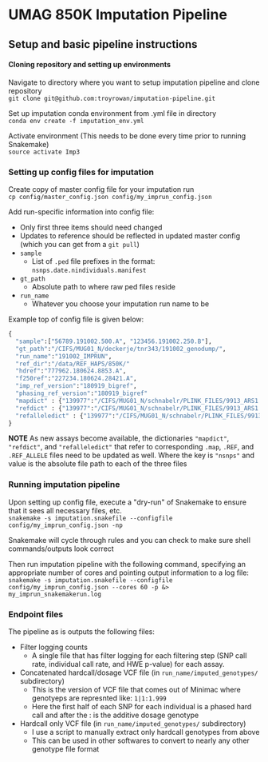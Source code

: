 # UMAG 850K Imputation Pipeline
## Setup and basic pipeline instructions

#### Cloning repository and setting up environments 
Navigate to directory where you want to setup imputation pipeline and clone repository \
`git clone git@github.com:troyrowan/imputation-pipeline.git`

Set up imputation conda environment from .yml file in directory\
`conda env create -f imputation_env.yml`

Activate environment (This needs to be done every time prior to running Snakemake)\
`source activate Imp3`

### Setting up config files for imputation
Create copy of master config file for your imputation run\
`cp config/master_config.json config/my_imprun_config.json`

Add run-specific information into config file: 
* Only first three items should need changed
* Updates to reference should be reflected in updated master config (which you can get from a `git pull`)
* `sample`
    + List of `.ped` file prefixes in the format: `nsnps.date.nindividuals.manifest`
* `gt_path`
    + Absolute path to where raw ped files reside
* `run_name`
    + Whatever you choose your imputation run name to be
    
Example top of config file is given below:
```python
{
  "sample":["56789.191002.500.A", "123456.191002.250.B"],
  "gt_path":"/CIFS/MUG01_N/deckerje/tnr343/191002_genodump/",
  "run_name":"191002_IMPRUN",
  "ref_dir":"/data/REF_HAPS/850K/"
  "hdref":"777962.180624.8853.A",
  "f250ref":"227234.180624.28421.A",
  "imp_ref_version":"180919_bigref",
  "phasing_ref_version":"180919_bigref"
  "mapdict" : {"139977":"/CIFS/MUG01_N/schnabelr/PLINK_FILES/9913_ARS1.2_139977_GGPHDV3_snpnumber_180613.map", ...},
  "refdict" : {"139977":"/CIFS/MUG01_N/schnabelr/PLINK_FILES/9913_ARS1.2_139977_GGPHDV3_snpnumber_180613.REF", ...},
  "refalleledict" : {"139977":"/CIFS/MUG01_N/schnabelr/PLINK_FILES/9913_ARS1.2_139977_GGPHDV3_snpnumber_180613.REF_ALLELE", ...}
}
```
**NOTE**
As new assays become available, the dictionaries `"mapdict"`, `"refdict"`, and `"refalleledict"` that refer to corresponding `.map`, `.REF`, and `.REF_ALLELE` 
files need to be updated as well. Where the key is `"nsnps"` and value is the absolute file path to each of the three files

### Running imputation pipeline
Upon setting up config file, execute a "dry-run" of Snakemake to ensure that it sees all necessary files, etc.\
`snakemake -s imputation.snakefile --configfile config/my_imprun_config.json -np`

Snakemake will cycle through rules and you can check to make sure shell commands/outputs look correct

Then run imputation pipeline with the following command, specifying an appropriate number of cores and pointing output information to 
a log file:\
`snakemake -s imputation.snakefile --configfile config/my_imprun_config.json --cores 60 -p &> my_imprun_snakemakerun.log`

### Endpoint files
The pipeline as is outputs the following files:
* Filter logging counts
    + A single file that has filter logging for each filtering step (SNP call rate, individual call rate, and HWE p-value) for each assay. 
* Concatenated hardcall/dosage VCF file (in `run_name/imputed_genotypes/` subdirectory)
    + This is the version of VCF file that comes out of Minimac where genotyeps are represnted like: `1|1:1.999`
    + Here the first half of each SNP for each individual is a phased hard call and after the : is the additive dosage genotype
* Hardcall only VCF file (in `run_name/imputed_genotypes/` subdirectory)
    + I use a script to manually extract only hardcall genotypes from above
    + This can be used in other softwares to convert to nearly any other genotype file format
